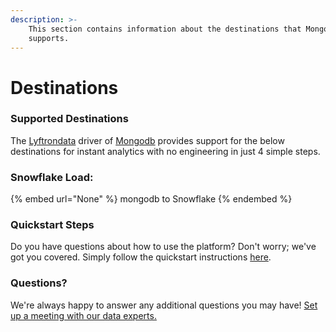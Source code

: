 ```yaml
---
description: >-
    This section contains information about the destinations that Mongodb
    supports.
---
```


# Destinations

### Supported Destinations

The [Lyftrondata](https://www.lyftrondata.com/) driver of [Mongodb](None) provides support for the below destinations for instant analytics with no engineering in just 4 simple steps.

### Snowflake Load:

{% embed url="None" %}
mongodb to Snowflake
{% endembed %}

### Quickstart Steps

Do you have questions about how to use the platform? Don't worry; we've got you covered. Simply follow the quickstart instructions [here](README.md).

### Questions? <a href="#questions" id="questions"></a>

We're always happy to answer any additional questions you may have! [Set up a meeting with our data experts.](https://www.lyftrondata.com/book-a-meeting/)
